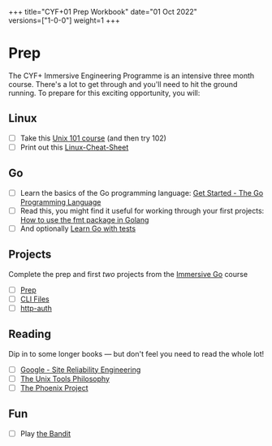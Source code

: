 +++
title="CYF+01 Prep Workbook"
date="01 Oct 2022"    
versions=["1-0-0"]
weight=1
+++

# Prep

The CYF+ Immersive Engineering Programme is an intensive three month course. There's a lot to get through and you'll need to hit the ground running. To prepare for this exciting opportunity, you will:

## Linux

- [ ] Take this [Unix 101 course](https://www.opsschool.org/unix_101.html) (and then try 102)
- [ ] Print out this [Linux-Cheat-Sheet](https://www.loggly.com/wp-content/uploads/2015/05/Linux-Cheat-Sheet-Sponsored-By-Loggly.pdf)

## Go

- [ ] Learn the basics of the Go programming language: [Get Started - The Go Programming Language](https://go.dev/learn/)
- [ ] Read this, you might find it useful for working through your first projects: [How to use the fmt package in Golang](https://www.educative.io/answers/how-to-use-the-fmt-package-in-golang)
- [ ] And optionally [Learn Go with tests](https://quii.gitbook.io/learn-go-with-tests/)

## Projects

Complete the prep and first _two_ projects from the [Immersive Go](https://github.com/CodeYourFuture/immersive-go-course) course

- [ ] [Prep](https://github.com/CodeYourFuture/immersive-go-course/tree/main/prep)
- [ ] [CLI Files](https://github.com/CodeYourFuture/immersive-go-course/tree/main/cli-files)
- [ ] [http-auth](https://github.com/CodeYourFuture/immersive-go-course/tree/main/http-auth)

## Reading

Dip in to some longer books — but don't feel you need to read the whole lot!

- [ ] [Google - Site Reliability Engineering](https://sre.google/sre-book/table-of-contents/)
- [ ] [The Unix Tools Philosophy](https://www.linuxtopia.org/online_books/gnu_linux_tools_guide/the-unix-tools-philosophy.html)
- [ ] [The Phoenix Project](https://smile.amazon.co.uk/Phoenix-Project-Helping-Business-Anniversary/dp/B00VBEBRK6/)

## Fun

- [ ] Play [the Bandit](https://overthewire.org/wargames/bandit/)
